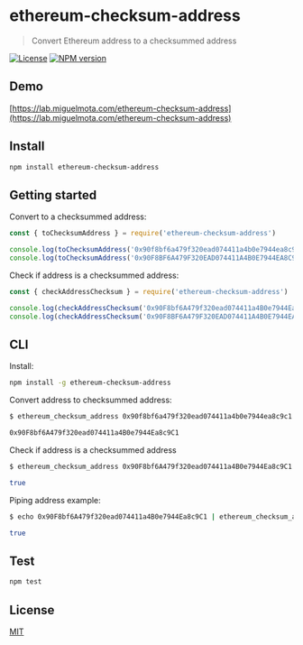 # ethereum-checksum-address

> Convert Ethereum address to a checksummed address

[![License](http://img.shields.io/badge/license-MIT-blue.svg)](https://raw.githubusercontent.com/miguelmota/ethereum-checksum-address/master/LICENSE)
[![NPM version](https://badge.fury.io/js/ethereum-checksum-address.svg)](http://badge.fury.io/js/ethereum-checksum-address)

## Demo

[https://lab.miguelmota.com/ethereum-checksum-address](https://lab.miguelmota.com/ethereum-checksum-address)

## Install

```bash
npm install ethereum-checksum-address
```

## Getting started

Convert to a checksummed address:

```javascript
const { toChecksumAddress } = require('ethereum-checksum-address')

console.log(toChecksumAddress('0x90f8bf6a479f320ead074411a4b0e7944ea8c9c1')) // '0x90F8bf6A479f320ead074411a4B0e7944Ea8c9C1'
console.log(toChecksumAddress('0x90F8BF6A479F320EAD074411A4B0E7944EA8C9C1')) // '0x90F8bf6A479f320ead074411a4B0e7944Ea8c9C1'
```

Check if address is a checksummed address:

```javascript
const { checkAddressChecksum } = require('ethereum-checksum-address')

console.log(checkAddressChecksum('0x90F8bf6A479f320ead074411a4B0e7944Ea8c9C1')) // true
console.log(checkAddressChecksum('0x90F8BF6A479F320EAD074411A4B0E7944EA8C9C1')) // false
```

## CLI

Install:

```bash
npm install -g ethereum-checksum-address
```

Convert address to checksummed address:

```bash
$ ethereum_checksum_address 0x90f8bf6a479f320ead074411a4b0e7944ea8c9c1

0x90F8bf6A479f320ead074411a4B0e7944Ea8c9C1
```

Check if address is a checksummed address

```bash
$ ethereum_checksum_address 0x90F8bf6A479f320ead074411a4B0e7944Ea8c9C1 --check

true
```

Piping address example:

```bash
$ echo 0x90F8bf6A479f320ead074411a4B0e7944Ea8c9C1 | ethereum_checksum_address --check

true
```

## Test

```bash
npm test
```

## License

[MIT](LICENSE)
